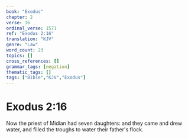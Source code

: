 ```yaml
---
book: "Exodus"
chapter: 2
verse: 16
ordinal_verse: 1571
ref: "Exodus 2:16"
translation: "KJV"
genre: "Law"
word_count: 23
topics: []
cross_references: []
grammar_tags: [negation]
thematic_tags: []
tags: ["Bible","KJV","Exodus"]
---
```


# Exodus 2:16

Now the priest of Midian had seven daughters: and they came and drew water, and filled the troughs to water their father's flock.
